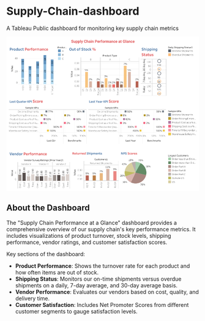 # Supply-Chain-dashboard
A Tableau Public dashboard for monitoring key supply chain metrics

![Supply Chain Dashboard](Dashboard.png)


## About the Dashboard

The "Supply Chain Performance at a Glance" dashboard provides a comprehensive overview of our supply chain's key performance metrics. It includes visualizations of product turnover, stock levels, shipping performance, vendor ratings, and customer satisfaction scores.

Key sections of the dashboard:
- **Product Performance**: Shows the turnover rate for each product and how often items are out of stock.
- **Shipping Status**: Monitors our on-time shipments versus overdue shipments on a daily, 7-day average, and 30-day average basis.
- **Vendor Performance**: Evaluates our vendors based on cost, quality, and delivery time.
- **Customer Satisfaction**: Includes Net Promoter Scores from different customer segments to gauge satisfaction levels.


